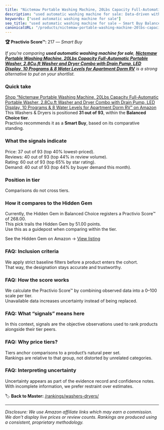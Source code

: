 ```yaml
---
title: "Nictemaw Portable Washing Machine, 20Lbs Capacity Full-Automatic Portable Washer, 2.8Cu.ft Washer and Dryer Combo with Drain Pump, LED Display, 10 Programs & 8 Water Levels for Apartment Dorm RV"
description: "used automatic washing machine for sale: Data-driven within Balanced Choice ranking using the Practivio Score™. Positioned by quality, value, demand, findabili…"
keywords: ["used automatic washing machine for sale"]
seo_title: "used automatic washing machine for sale — Smart Buy Balanced Choice (2025)"
canonicalURL: "/products/nictemaw-portable-washing-machine-20lbs-capacity-full-automatic-portable-washer-28cuft-washer-and-dryer-combo-with-drain-pump-led-display-10-programs-8-water-levels-for-apartment-dorm-rv-B0D7MBR4LN/"
---
```


**🏆 Practivio Score™:** 217 — _Smart Buy_


*If you're comparing **used automatic washing machine for sale**, **[Nictemaw Portable Washing Machine, 20Lbs Capacity Full-Automatic Portable Washer, 2.8Cu.ft Washer and Dryer Combo with Drain Pump, LED Display, 10 Programs & 8 Water Levels for Apartment Dorm RV](https://www.amazon.com/dp/B0D7MBR4LN?tag=practivio-20)** is a strong alternative to put on your shortlist.*
### Quick take
[Shop “Nictemaw Portable Washing Machine, 20Lbs Capacity Full-Automatic Portable Washer, 2.8Cu.ft Washer and Dryer Combo with Drain Pump, LED Display, 10 Programs & 8 Water Levels for Apartment Dorm RV” on Amazon](https://www.amazon.com/dp/B0D7MBR4LN?tag=practivio-20)
This Washers & Dryers is positioned **31 out of 93**, within the **Balanced Choice tier**.  
Practivio recommends it as a **Smart Buy**, based on its comparative standing.

### What the signals indicate
Price: 37 out of 93 (top 40% lowest-priced).  
Reviews: 40 out of 93 (top 44% in review volume).  
Rating: 60 out of 93 (top 65% by star rating).  
Demand: 40 out of 93 (top 44% by buyer demand this month).

### Position in tier
Comparisons do not cross tiers.

### How it compares to the Hidden Gem
Currently, the Hidden Gem in Balanced Choice registers a Practivio Score™ of 268.00.  
This pick trails the Hidden Gem by 51.00 points.  
Use this as a guidepost when comparing within the tier.  

See the Hidden Gem on Amazon → [View listing](https://www.amazon.com/dp/B097H2FVNZ?tag=practivio-20)

### FAQ: Inclusion criteria
We apply strict baseline filters before a product enters the cohort.  
That way, the designation stays accurate and trustworthy.

### FAQ: How the score works
We calculate the Practivio Score™ by combining observed data into a 0–100 scale per tier.  
Unavailable data increases uncertainty instead of being replaced.

### FAQ: What “signals” means here
In this context, signals are the objective observations used to rank products alongside their tier peers.

### FAQ: Why price tiers?
Tiers anchor comparisons to a product’s natural peer set.  
Rankings are relative to that group, not distorted by unrelated categories.

### FAQ: Interpreting uncertainty
Uncertainty appears as part of the evidence record and confidence notes.  
With incomplete information, we prefer restraint over estimates.


🏷️ **Back to Master:** [/rankings/washers-dryers/](/rankings/washers-dryers/)

---
_Disclosure: We use Amazon affiliate links which may earn a commission. We don’t display live prices or review counts. Rankings are produced using a consistent, proprietary methodology._
